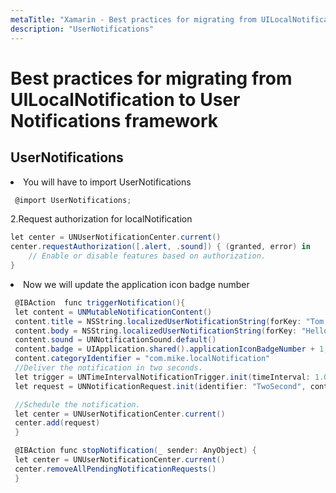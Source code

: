 ```yaml
---
metaTitle: "Xamarin - Best practices for migrating from UILocalNotification to User Notifications framework"
description: "UserNotifications"
---
```


# Best practices for migrating from UILocalNotification to User Notifications framework



## UserNotifications


<li>
You will have to import UserNotifications

```cs
 @import UserNotifications;

```


</li>

2.Request authorization for localNotification

```cs
let center = UNUserNotificationCenter.current()
center.requestAuthorization([.alert, .sound]) { (granted, error) in
    // Enable or disable features based on authorization.
}

```


<li>
Now we will update the application icon badge number

```cs
 @IBAction  func triggerNotification(){
 let content = UNMutableNotificationContent()
 content.title = NSString.localizedUserNotificationString(forKey: "Tom said:", arguments: nil)
 content.body = NSString.localizedUserNotificationString(forKey: "Hello Mike！Let's go.", arguments: nil)
 content.sound = UNNotificationSound.default()
 content.badge = UIApplication.shared().applicationIconBadgeNumber + 1;
 content.categoryIdentifier = "com.mike.localNotification"
 //Deliver the notification in two seconds.
 let trigger = UNTimeIntervalNotificationTrigger.init(timeInterval: 1.0, repeats: true)
 let request = UNNotificationRequest.init(identifier: "TwoSecond", content: content, trigger: trigger)

 //Schedule the notification.
 let center = UNUserNotificationCenter.current()
 center.add(request)
 }

 @IBAction func stopNotification(_ sender: AnyObject) {
 let center = UNUserNotificationCenter.current()
 center.removeAllPendingNotificationRequests()
 }

```


</li>

